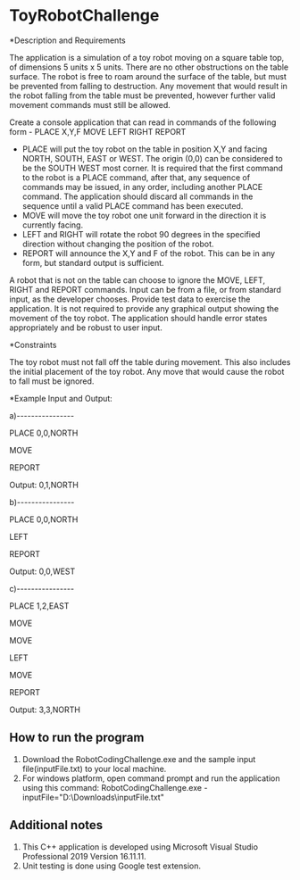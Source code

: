 # ToyRobotChallenge

*Description and Requirements

The application is a simulation of a toy robot moving on a square table top, of dimensions 5 units x 5 units. There are no other obstructions on the table surface. The robot is free to roam around the surface of the table, but must be prevented from falling to destruction. Any movement that would result in the robot falling from the table must be prevented, however further valid movement commands must still be allowed.

Create a console application that can read in commands of the following form -
PLACE X,Y,F
MOVE
LEFT
RIGHT
REPORT

- PLACE will put the toy robot on the table in position X,Y and facing NORTH, SOUTH, EAST or WEST. The origin (0,0) can be considered to be the SOUTH WEST most corner. It is required that the first command to the robot is a PLACE command, after that, any sequence of commands may be issued, in any order, including another PLACE command. The application should discard all commands in the sequence until a valid PLACE command has been executed.
- MOVE will move the toy robot one unit forward in the direction it is currently facing.
- LEFT and RIGHT will rotate the robot 90 degrees in the specified direction without changing the position of the robot.
- REPORT will announce the X,Y and F of the robot. This can be in any form, but standard output is sufficient.

A robot that is not on the table can choose to ignore the MOVE, LEFT, RIGHT and REPORT commands.
Input can be from a file, or from standard input, as the developer chooses.
Provide test data to exercise the application.
It is not required to provide any graphical output showing the movement of the toy robot.
The application should handle error states appropriately and be robust to user input.

*Constraints

The toy robot must not fall off the table during movement. This also includes the initial placement of the toy robot. Any move that would cause the robot to fall must be ignored.

*Example Input and Output:

a)----------------

PLACE 0,0,NORTH

MOVE

REPORT

Output: 0,1,NORTH

b)----------------

PLACE 0,0,NORTH

LEFT

REPORT

Output: 0,0,WEST

c)----------------

PLACE 1,2,EAST

MOVE

MOVE

LEFT

MOVE

REPORT

Output: 3,3,NORTH

## How to run the program

1. Download the RobotCodingChallenge.exe and the sample input file(inputFile.txt) to your local machine.
2. For windows platform, open command prompt and run the application using this command: 
  RobotCodingChallenge.exe -inputFile="D:\Downloads\inputFile.txt"

## Additional notes
1. This C++ application is developed using Microsoft Visual Studio Professional 2019 Version 16.11.11.
2. Unit testing is done using Google test extension.
